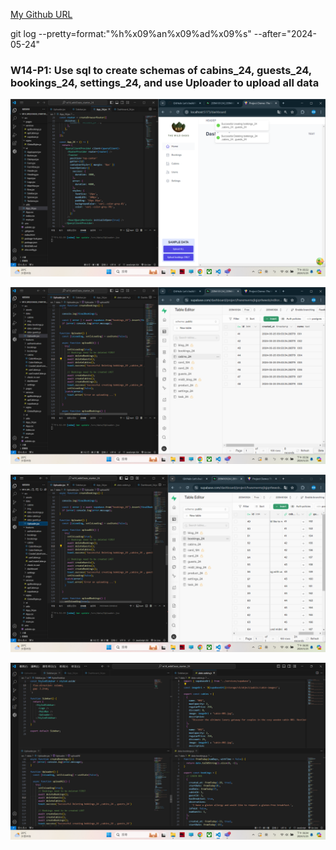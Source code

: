 [My Github URL](https://github.com/209410124/1122-wp2-2N-24.git)

git log --pretty=format:"%h%x09%an%x09%ad%x09%s" --after="2024-05-24"

###  W14-P1: Use sql to create schemas of cabins_24, guests_24, bookings_24, settings_24, and use Uploader to upload all data
![](w14-p1-1.png)
 
![](w14-p1-2.png)
 
![](w14-p1-3.png)
 
![](w14-p1-4.png)
